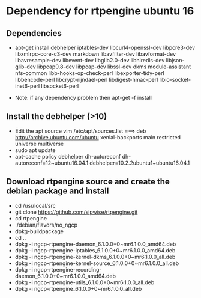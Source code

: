 # Dependency for rtpengine ubuntu 16

## Dependencies
 - apt-get install debhelper iptables-dev libcurl4-openssl-dev libpcre3-dev libxmlrpc-core-c3-dev markdown libavfilter-dev libavformat-dev libavresample-dev libevent-dev libglib2.0-dev libhiredis-dev libjson-glib-dev libpcap0.8-dev  libpcap-dev libssl-dev dkms module-assistant nfs-common libb-hooks-op-check-perl libexporter-tidy-perl libbencode-perl libcrypt-rijndael-perl libdigest-hmac-perl libio-socket-inet6-perl libsocket6-perl 
 
* Note: if any dependency problem then apt-get -f install

## Install the debhelper (>10) 
- Edit the apt source 
  vim /etc/apt/sources.list ===> deb http://archive.ubuntu.com/ubuntu xenial-backports main restricted universe multiverse
- sudo apt update
- apt-cache policy debhelper dh-autoreconf dh-autoreconf=12~ubuntu16.04.1 debhelper=10.2.2ubuntu1~ubuntu16.04.1

## Download rtpengine source and create the debian package and install
- cd /usr/local/src
- git clone https://github.com/sipwise/rtpengine.git
- cd rtpengine
- ./debian/flavors/no_ngcp
- dpkg-buildpackage
- cd ..
- dpkg -i ngcp-rtpengine-daemon_6.1.0.0+0~mr6.1.0.0_amd64.deb
- dpkg -i ngcp-rtpengine-iptables_6.1.0.0+0~mr6.1.0.0_amd64.deb 
- dpkg -i ngcp-rtpengine-kernel-dkms_6.1.0.0+0~mr6.1.0.0_all.deb
- dpkg -i ngcp-rtpengine-kernel-source_6.1.0.0+0~mr6.1.0.0_all.deb
- dpkg -i ngcp-rtpengine-recording-daemon_6.1.0.0+0~mr6.1.0.0_amd64.deb
- dpkg -i ngcp-rtpengine-utils_6.1.0.0+0~mr6.1.0.0_all.deb
- dpkg -i ngcp-rtpengine_6.1.0.0+0~mr6.1.0.0_all.deb 
